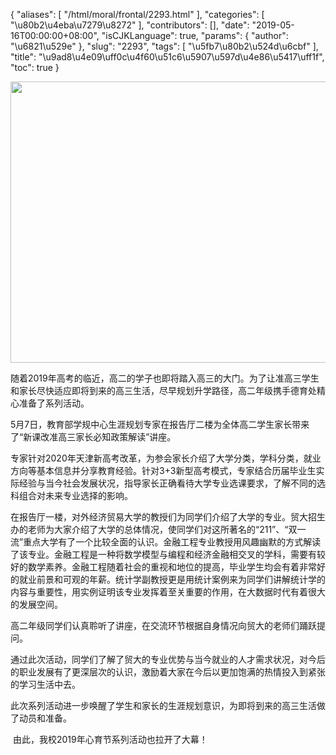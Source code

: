 {
    "aliases": [
        "/html/moral/frontal/2293.html"
    ],
    "categories": [
        "\u80b2\u4eba\u7279\u8272"
    ],
    "contributors": [],
    "date": "2019-05-16T00:00:00+08:00",
    "isCJKLanguage": true,
    "params": {
        "author": "\u6821\u529e"
    },
    "slug": "2293",
    "tags": [
        "\u5fb7\u80b2\u524d\u6cbf"
    ],
    "title": "\u9ad8\u4e09\uff0c\u4f60\u51c6\u5907\u597d\u4e86\u5417\uff1f",
    "toc": true
}


<img
    src="https://cdn.tfls.online/mirror/full/92a52f0ea70e9f6f337d496a88af20e31bae9a6a.jpg"
    style="display:block;margin-left:auto;margin-right:auto;"
    decoding="async"
    fetchpriority="auto"
    loading="lazy"
    height="450"
    width="600"
/>







随着2019年高考的临近，高二的学子也即将踏入高三的大门。为了让准高三学生和家长尽快适应即将到来的高三生活，尽早规划升学路径，高二年级携手德育处精心准备了系列活动。




5月7日，教育部学规中心生涯规划专家在报告厅二楼为全体高二学生家长带来了“新课改准高三家长必知政策解读”讲座。




专家针对2020年天津新高考改革，为参会家长介绍了大学分类，学科分类，就业方向等基本信息并分享教育经验。针对3+3新型高考模式，专家结合历届毕业生实际经验与当今社会发展状况，指导家长正确看待大学专业选课要求，了解不同的选科组合对未来专业选择的影响。




在报告厅一楼，对外经济贸易大学的教授们为同学们介绍了大学的专业。贸大招生办的老师为大家介绍了大学的总体情况，使同学们对这所著名的“211”、“双一流”重点大学有了一个比较全面的认识。金融工程专业教授用风趣幽默的方式解读了该专业。金融工程是一种将数学模型与编程和经济金融相交叉的学科，需要有较好的数学素养。金融工程随着社会的重视和地位的提高，毕业学生均会有着非常好的就业前景和可观的年薪。统计学副教授更是用统计案例来为同学们讲解统计学的内容与重要性，用实例证明该专业发挥着至关重要的作用，在大数据时代有着很大的发展空间。




高二年级同学们认真聆听了讲座，在交流环节根据自身情况向贸大的老师们踊跃提问。




通过此次活动，同学们了解了贸大的专业优势与当今就业的人才需求状况，对今后的职业发展有了更深层次的认识，激励着大家在今后以更加饱满的热情投入到紧张的学习生活中去。




此次系列活动进一步唤醒了学生和家长的生涯规划意识，为即将到来的高三生活做了动员和准备。




 由此，我校2019年心育节系列活动也拉开了大幕！




